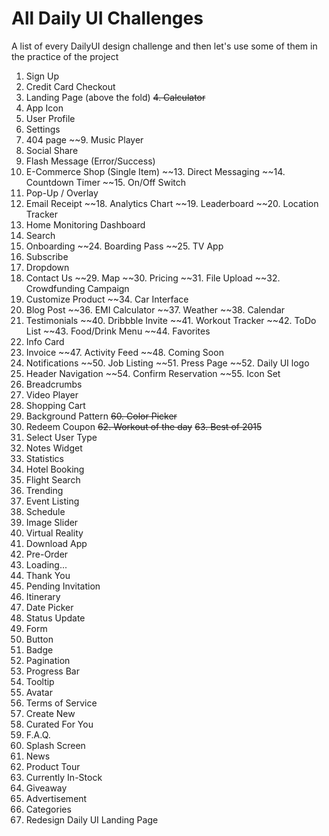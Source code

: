 # All Daily UI Challenges
A list of every DailyUI design challenge and then let's use some of them in the practice of the project


1. Sign Up
2. Credit Card Checkout
3. Landing Page (above the fold)
~~4. Calculator~~
5. App Icon
6. User Profile
7. Settings
8. 404 page
~~9. Music Player
10. Social Share
11. Flash Message (Error/Success)
12. E-Commerce Shop (Single Item)
~~13. Direct Messaging
~~14. Countdown Timer
~~15. On/Off Switch
16. Pop-Up / Overlay
17. Email Receipt
~~18. Analytics Chart
~~19. Leaderboard
~~20. Location Tracker
21. Home Monitoring Dashboard
22. Search
23. Onboarding
~~24. Boarding Pass
~~25. TV App
26. Subscribe
27. Dropdown
28. Contact Us
~~29. Map
~~30. Pricing
~~31. File Upload
~~32. Crowdfunding Campaign
33. Customize Product
~~34. Car Interface
35. Blog Post
~~36. EMI Calculator
~~37. Weather
~~38. Calendar
39. Testimonials
~~40. Dribbble Invite
~~41. Workout Tracker
~~42. ToDo List
~~43. Food/Drink Menu
~~44. Favorites
45. Info Card
46. Invoice
~~47. Activity Feed
~~48. Coming Soon
49. Notifications
~~50. Job Listing
~~51. Press Page
~~52. Daily UI logo
53. Header Navigation
~~54. Confirm Reservation
~~55. Icon Set
56. Breadcrumbs
57. Video Player
58. Shopping Cart
59. Background Pattern
~~60. Color Picker~~
61. Redeem Coupon
~~62. Workout of the day~~
~~63. Best of 2015~~
64. Select User Type
65. Notes Widget
66. Statistics
67. Hotel Booking
68. Flight Search
69. Trending
70. Event Listing
71. Schedule
72. Image Slider
73. Virtual Reality
74. Download App
75. Pre-Order
76. Loading...
77. Thank You
78. Pending Invitation
79. Itinerary
80. Date Picker
81. Status Update
82. Form
83. Button
84. Badge
85. Pagination
86. Progress Bar
87. Tooltip
88. Avatar
89. Terms of Service
90. Create New
91. Curated For You
92. F.A.Q.
93. Splash Screen
94. News
95. Product Tour
96. Currently In-Stock
97. Giveaway
98. Advertisement
99. Categories
100. Redesign Daily UI Landing Page
